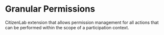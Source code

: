 # Granular Permissions

CitizenLab extension that allows permission management for all actions that can be performed within the scope of a participation context.